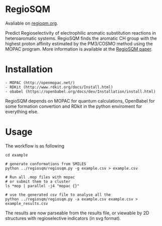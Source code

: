 # RegioSQM

Avaliable on [regioqm.org](http://regiosqm.org).

Predict Regioselectivity of electrophilic aromatic substitution reactions in
heteroaromatic systems.
RegioSQM finds the aromatic CH group with the highest proton affinity estimated
by the PM3/COSMO method using the MOPAC program.
More information is available at the [RegioSQM paper](https://doi.org/10.1039/C7SC04156J).

# Installation

    - MOPAC (http://openmopac.net/)
    - RDKit (http://www.rdkit.org/docs/Install.html)
    - obabel (https://openbabel.org/docs/dev/Installation/install.html)

RegioSQM depends on MOPAC for quantum calculations, OpenBabel for some
formation convertion and RDkit in the python enviroment for everything else.

# Usage

The workflow is as following

    cd example
	
    # generate conformations from SMILES
    python ../regiosqm/regiosqm.py -g example.csv > example.csv
	
    # Run all .mop files with mopac
    # or submit them to a cluster
    ls *mop | parallel -j4 "mopac {}"
	
    # use the generated csv file to analyse all the 
    python ../regiosqm/regiosqm.py -a example.csv example.csv > example_results.csv


The results are now parseable from the results file, or viewable by 2D structures with regioselective indicators (in svg format).


